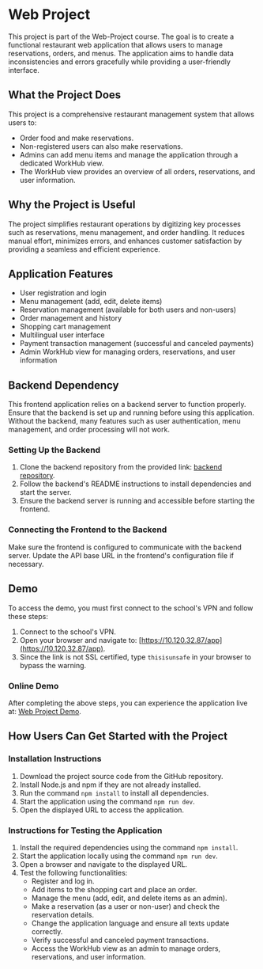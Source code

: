 # Web Project

This project is part of the Web-Project course. The goal is to create a functional restaurant web application that allows users to manage reservations, orders, and menus. The application aims to handle data inconsistencies and errors gracefully while providing a user-friendly interface.

## What the Project Does

This project is a comprehensive restaurant management system that allows users to:

- Order food and make reservations.
- Non-registered users can also make reservations.
- Admins can add menu items and manage the application through a dedicated WorkHub view.
- The WorkHub view provides an overview of all orders, reservations, and user information.

## Why the Project is Useful

The project simplifies restaurant operations by digitizing key processes such as reservations, menu management, and order handling. It reduces manual effort, minimizes errors, and enhances customer satisfaction by providing a seamless and efficient experience.

## Application Features

- User registration and login
- Menu management (add, edit, delete items)
- Reservation management (available for both users and non-users)
- Order management and history
- Shopping cart management
- Multilingual user interface
- Payment transaction management (successful and canceled payments)
- Admin WorkHub view for managing orders, reservations, and user information

## Backend Dependency

This frontend application relies on a backend server to function properly. Ensure that the backend is set up and running before using this application. Without the backend, many features such as user authentication, menu management, and order processing will not work.

### Setting Up the Backend

1. Clone the backend repository from the provided link: [backend repository](https://github.com/JarkkoKarki/Web-Project-Backend).
2. Follow the backend's README instructions to install dependencies and start the server.
3. Ensure the backend server is running and accessible before starting the frontend.

### Connecting the Frontend to the Backend

Make sure the frontend is configured to communicate with the backend server. Update the API base URL in the frontend's configuration file if necessary.

## Demo

To access the demo, you must first connect to the school's VPN and follow these steps:

1. Connect to the school's VPN.
2. Open your browser and navigate to: [https://10.120.32.87/app](https://10.120.32.87/app).
3. Since the link is not SSL certified, type `thisisunsafe` in your browser to bypass the warning.

### Online Demo

After completing the above steps, you can experience the application live at: [Web Project Demo](https://jarkkokarki.github.io/Web-Project-Frontend/).

## How Users Can Get Started with the Project

### Installation Instructions

1. Download the project source code from the GitHub repository.
2. Install Node.js and npm if they are not already installed.
3. Run the command `npm install` to install all dependencies.
4. Start the application using the command `npm run dev`.
5. Open the displayed URL to access the application.

### Instructions for Testing the Application

1. Install the required dependencies using the command `npm install`.
2. Start the application locally using the command `npm run dev`.
3. Open a browser and navigate to the displayed URL.
4. Test the following functionalities:
   - Register and log in.
   - Add items to the shopping cart and place an order.
   - Manage the menu (add, edit, and delete items as an admin).
   - Make a reservation (as a user or non-user) and check the reservation details.
   - Change the application language and ensure all texts update correctly.
   - Verify successful and canceled payment transactions.
   - Access the WorkHub view as an admin to manage orders, reservations, and user information.

